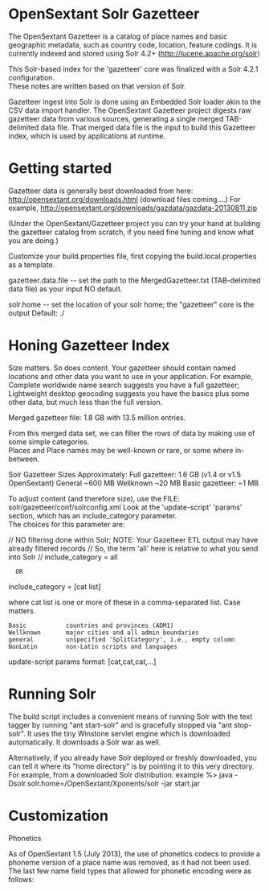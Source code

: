 OpenSextant Solr Gazetteer
============================
The OpenSextant Gazetteer is a catalog of place names and basic geographic metadata, such 
as country code, location, feature codings.  It is currently indexed and stored using 
Solr 4.2+ (http://lucene.apache.org/solr)

This Solr-based index for the 'gazetteer' core was finalized with a Solr 4.2.1 configuration.   
These notes are written based on that version of Solr.

Gazetteer ingest into Solr is done using an Embedded Solr loader akin to the CSV data import handler.
The OpenSextant Gazetteer project digests raw gazetteer data from various sources, generating
a single merged TAB-delimited data file.  That merged data file is the input to build 
this Gazetteer index, which is used by applications at runtime.


Getting started
================================

Gazetteer data is generally best downloaded from here:
   http://opensextant.org/downloads.html (download files coming....)
   For example, 
   http://opensextant.org/downloads/gazdata/gazdata-20130811.zip

   (Under the OpenSextant/Gazetteer project you can try your hand at building the 
    gazetteer catalog from scratch, if you need fine tuning and know what you are doing.)

Customize your build.properties file, first copying the build.local.properties as a template.

  gazetteer.data.file   -- set the path to the MergedGazetteer.txt (TAB-delimited data file) as your input
                           NO default.

  solr.home             -- set the location of your solr home; the "gazetteer" core is the output
                           Default: ./
 


Honing Gazetteer Index
=================================

Size matters.  So does content.  Your gazetteer should contain named locations and other data
you want to use in your application.  For example, Complete worldwide name search suggests you 
have a full gazetteer; Lightweight desktop geocoding suggests you have the basics plus some other 
data, but much less than the full version.

Merged gazetteer file:  1.8 GB with 13.5 million entries.  

From this merged data set, we can filter the rows of data by making use of some simple categories.  
Places and Place names may be well-known or rare, or some where in-between.

Solr Gazetteer Sizes Approximately:
  Full gazetteer:  1.6 GB  (v1.4 or v1.5 OpenSextant)
  General         ~600 MB
  Wellknown        ~20 MB
  Basic gazetteer:  ~1 MB 

To adjust content (and therefore size), use the FILE: solr/gazetteer/conf/solrconfig.xml 
Look at the 'update-script' 'params' section, which has an include_category parameter.  
The choices for this parameter are:

 // NO filtering done within Solr; NOTE: Your Gazetteer ETL output may have already filtered records
 // So, the term 'all' here is relative to what you send into Solr
 // 
 include_category = all

      OR

 include_category = [cat list] 

 where cat list is one or more of these in a comma-separated list. Case matters.

    Basic           countries and provinces (ADM1)
    Wellknown       major cities and all admin boundaries
    general         unspecified 'SplitCategory', i.e., empty column
    NonLatin        non-Latin scripts and languages

 update-script params format:
          <!-- A comment here about your inclusions -->
          <str name="include_category">[cat,cat,cat,...]</str>


Running Solr
=================================

The build script includes a convenient means of running Solr with the text tagger by running
"ant start-solr" and is gracefully stopped via "ant stop-solr".  It uses the tiny Winstone servlet
engine which is downloaded automatically. It downloads a Solr war as well.

Alternatively, if you already have Solr deployed or freshly downloaded, you can tell it where its
"home directory" is by pointing it to this very directory.  For example, from a downloaded Solr
distribution:
example %> java -Dsolr.solr.home=/OpenSextant/Xponents/solr -jar start.jar


Customization
================

Phonetics

As of OpenSextant 1.5 (July 2013), the use of phonetics codecs to provide a phoneme version of a place name
was removed, as it had not been used.   The last few name field types that allowed for phonetic encoding were as follows:


